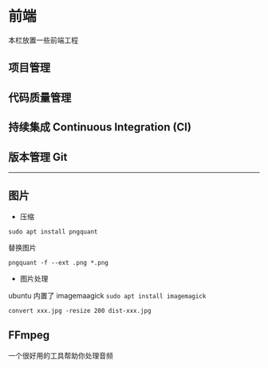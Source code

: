 # 前端

本栏放置一些前端工程

## 项目管理

## 代码质量管理

## 持续集成 Continuous Integration (CI)

## 版本管理 Git

---

## 图片

- 压缩

`sudo apt install pngquant`

替换图片

`pngquant -f --ext .png *.png`

- 图片处理

ubuntu 内置了 imagemaagick `sudo apt install imagemagick`

`convert xxx.jpg -resize 200 dist-xxx.jpg`

## FFmpeg

一个很好用的工具帮助你处理音频
